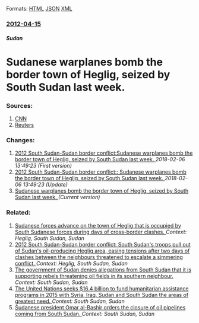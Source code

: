
Formats: [HTML](/news/2012/04/15/sudanese-warplanes-bomb-the-border-town-of-heglig-seized-by-south-sudan-last-week.html)  [JSON](/news/2012/04/15/sudanese-warplanes-bomb-the-border-town-of-heglig-seized-by-south-sudan-last-week.json)  [XML](/news/2012/04/15/sudanese-warplanes-bomb-the-border-town-of-heglig-seized-by-south-sudan-last-week.xml)  

### [2012-04-15](/news/2012/04/15/index.md)

##### Sudan
# Sudanese warplanes bomb the border town of Heglig, seized by South Sudan last week. 




### Sources:

1. [CNN](http://www.cnn.com/2012/04/14/world/africa/sudan-violence/index.html?hpt=wo_bn7)
2. [Reuters](http://af.reuters.com/article/topNews/idAFJOE83E00C20120415)

### Changes:

1. [2012 South Sudan-Sudan border conflict:Sudanese warplanes bomb the border town of Heglig, seized by South Sudan last week. ](/news/2012/04/15/2012-south-sudanasudan-border-conflict-psudanese-warplanes-bomb-the-border-town-of-heglig-seized-by-south-sudan-last-week.md) _2018-02-06 13:49:23 (First version)_
2. [2012 South Sudan-Sudan border conflict:: Sudanese warplanes bomb the border town of Heglig, seized by South Sudan last week. ](/news/2012/04/15/2012-south-sudan-sudan-border-conflict-sudanese-warplanes-bomb-the-border-town-of-heglig-seized-by-south-sudan-last-week.md) _2018-02-06 13:49:23 (Update)_
2. [Sudanese warplanes bomb the border town of Heglig, seized by South Sudan last week. ](/news/2012/04/15/sudanese-warplanes-bomb-the-border-town-of-heglig-seized-by-south-sudan-last-week.md) _(Current version)_

### Related:

1. [Sudanese forces advance on the town of Heglig that is occupied by South Sudanese forces during days of cross-border clashes. ](/news/2012/04/14/sudanese-forces-advance-on-the-town-of-heglig-that-is-occupied-by-south-sudanese-forces-during-days-of-cross-border-clashes.md) _Context: Heglig, South Sudan, Sudan_
2. [2012 South Sudan-Sudan border conflict: South Sudan's troops pull out of Sudan's oil-producing Heglig area, easing tensions after two days of clashes between the neighbours threatened to escalate a simmering conflict. ](/news/2012/03/28/2012-south-sudanasudan-border-conflict-south-sudan-s-troops-pull-out-of-sudan-s-oil-producing-heglig-area-easing-tensions-after-two-days.md) _Context: Heglig, South Sudan, Sudan_
3. [The government of Sudan denies allegations from South Sudan that it is supporting rebels threatening oil fields in its southern neighbour. ](/news/2015/05/25/the-government-of-sudan-denies-allegations-from-south-sudan-that-it-is-supporting-rebels-threatening-oil-fields-in-its-southern-neighbour.md) _Context: South Sudan, Sudan_
4. [The United Nations seeks $16.4 billion to fund humanitarian assistance programs in 2015 with Syria, Iraq, Sudan and South Sudan the areas of greatest need. ](/news/2014/12/8/the-united-nations-seeks-16-4-billion-to-fund-humanitarian-assistance-programs-in-2015-with-syria-iraq-sudan-and-south-sudan-the-areas-of.md) _Context: South Sudan, Sudan_
5. [Sudanese president Omar al-Bashir orders the closure of oil pipelines coming from South Sudan. ](/news/2013/06/8/sudanese-president-omar-al-bashir-orders-the-closure-of-oil-pipelines-coming-from-south-sudan.md) _Context: South Sudan, Sudan_
